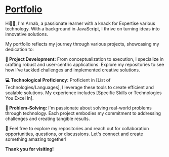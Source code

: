 <h1><a href = "https://babon3112.github.io/portfolio/">Portfolio</a></h1>

<div>
Hi👋🏼, I'm Arnab, a passionate learner with a knack for Expertise various technology. With a background in JavaScript, I thrive on turning ideas into innovative solutions.
  
My portfolio reflects my journey through various projects, showcasing my dedication to:

**🚀 Project Development:** From conceptualization to execution, I specialize in crafting robust and user-centric applications. Explore my repositories to see how I've tackled challenges and implemented creative solutions.

**💻 Technological Proficiency:** Proficient in [List of Technologies/Languages], I leverage these tools to create efficient and scalable solutions. My experience includes [Specific Skills or Technologies You Excel In].

**🔧 Problem-Solving:** I'm passionate about solving real-world problems through technology. Each project embodies my commitment to addressing challenges and creating tangible results.

🔗 Feel free to explore my repositories and reach out for collaboration opportunities, questions, or discussions. Let's connect and create something amazing together!

**Thank you for visiting!**
</div>
